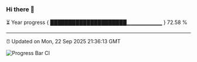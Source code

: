 ### Hi there 👋

⏳ Year progress { █████████████████████▁▁▁▁▁▁▁▁▁ } 72.58 %

---

⏰ Updated on Mon, 22 Sep 2025 21:36:13 GMT

![Progress Bar CI](https://github.com/IshwaranRudhara/GIT-ACTION/workflows/Progress%20Bar%20CI/badge.svg)
